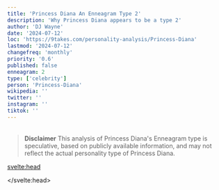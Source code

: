 ```yaml
---
title: 'Princess Diana An Enneagram Type 2'
description: 'Why Princess Diana appears to be a type 2'
author: 'DJ Wayne'
date: '2024-07-12'
loc: 'https://9takes.com/personality-analysis/Princess-Diana'
lastmod: '2024-07-12'
changefreq: 'monthly'
priority: '0.6'
published: false
enneagram: 2
type: ['celebrity']
person: 'Princess-Diana'
wikipedia: ''
twitter: ''
instagram: ''
tiktok: ''
---
```


<!--
    childhood and upbringing
    first big success
    style habits and quirks that relate to their personality type
    stressful moments in their life and how they handled them
    comfort- moments in their life where they are doing well and killing it
-->
<!-- // keywords:  -->

<script>
	// import  PopCard  from "$lib/components/atoms/PopCard.svelte";
import BlogPurpose from '$lib/components/blog/BlogPurpose.svelte'
</script>

<div
	style="display: flex;
    justify-content: center;
    margin: 1rem 0;
	"
>
	<!-- <PopCard
		image={`/types/2s/${'Princess-Diana'}.webp`}
		enneagramType={2}
		showIcon={false}
		displayText="Princess Diana"
		subtext=""
	/> -->
</div>

> **Disclaimer** This analysis of Princess Diana's Enneagram type is speculative, based on publicly available information, and may not reflect the actual personality type of Princess Diana.

<p class="firstLetter"></p>

<svelte:head>

<script type="application/ld+json">

</script>

</svelte:head>

<style lang="scss"></style>

